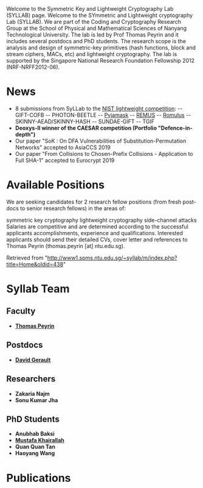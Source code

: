 Welcome to the Symmetric Key and Lightweight Cryptography Lab (SYLLAB) page.
Welcome to the SYmmetric and Lightweight cryptography Lab (SYLLAB). We are part of the Coding and Cryptography Research Group at the School of Physical and Mathematical Sciences of Nanyang Technological University. The lab is led by Prof Thomas Peyrin and it includes several postdocs and PhD students. The research scope is the analysis and design of symmetric-key primitives (hash functions, block and stream ciphers, MACs, etc) and lightweight cryptography. The lab is supported by the Singapore National Research Foundation Fellowship 2012 (NRF-NRFF2012-06).

# News

- 8 submissions from SyLLab to the [NIST lightweight competition](https://csrc.nist.gov/Projects/Lightweight-Cryptography):
-- GIFT-COFB
-- PHOTON-BEETLE
-- [Pyjamask](https://pyjamask-cipher.github.io/) 
-- [REMUS](https://remusae.github.io/remus/)
-- [Romulus](https://romulusae.github.io/romulus/)
-- SKINNY-AEAD/SKINNY-HASH
-- SUNDAE-GIFT
-- TGIF
- **Deoxys-II winner of the CAESAR competition (Portfolio "Defence-in-depth")**
- Our paper "SoK : On DFA Vulnerabilities of Substitution-Permutation Networks" accepted to AsiaCCS 2019
- Our paper "From Collisions to Chosen-Prefix Collisions - Application to Full SHA-1" accepted to Eurocrypt 2019 

# Available Positions

We are seeking candidates for 2 research fellow positions (from fresh post-docs to senior research fellows) in the areas of:

symmetric key cryptography
lightweight cryptography
side-channel attacks
Salaries are competitive and are determined according to the successful applicants accomplishments, experience and qualifications. Interested applicants should send their detailed CVs, cover letter and references to Thomas Peyrin (thomas.peyrin [at] ntu.edu.sg).

Retrieved from "http://www1.spms.ntu.edu.sg/~syllab/m/index.php?title=Home&oldid=438"


# Syllab Team

## Faculty

- **[Thomas Peyrin](https://sites.google.com/site/thomaspeyrin/)**


## Postdocs

- **[David Gerault](http://www.gerault.net/)**


## Researchers

- **Zakaria Najm**
- **Sonu Kumar Jha**


## PhD Students

- **Anubhab Baksi**
- **[Mustafa Khairallah](https://www.mustafa-khairallah.com/)**
- **Quan Quan Tan**
- **Haoyang Wang**


# Publications
